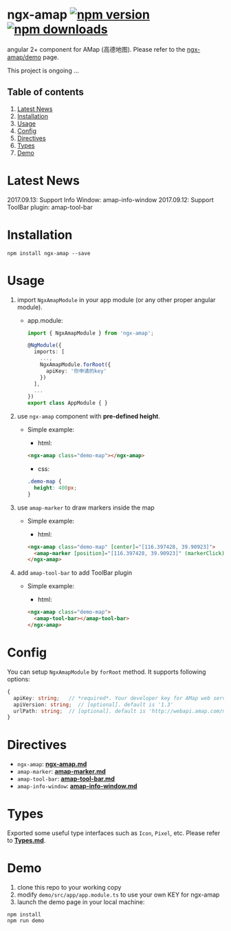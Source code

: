 # ngx-amap [![npm version](https://badge.fury.io/js/ngx-amap.svg)](http://badge.fury.io/js/ngx-amap) [![npm downloads](https://img.shields.io/npm/dm/ngx-amap.svg)](https://npmjs.org/ngx-amap)
angular 2+ component for AMap (高德地图). Please refer to the [ngx-amap/demo](https://xieziyu.github.io/#/ngx-amap/demo) page.

This project is ongoing ...

## Table of contents 
1. [Latest News](#latest_news)
2. [Installation](#installation)
3. [Usage](#usage)
4. [Config](#config)
5. [Directives](#directives)
6. [Types](#types)
7. [Demo](#demo)

# Latest News
2017.09.13: Support Info Window: amap-info-window
2017.09.12: Support ToolBar plugin: amap-tool-bar

# Installation
```
npm install ngx-amap --save
```

# Usage
1. import `NgxAmapModule` in your app module (or any other proper angular module).
    + app.module:
      ```typescript
      import { NgxAmapModule } from 'ngx-amap';

      @NgModule({
        imports: [
          ...,
          NgxAmapModule.forRoot({
            apiKey: '你申请的key'
          })
        ],
        ...
      })
      export class AppModule { }
      ```

2. use `ngx-amap` component with **pre-defined height**.
    + Simple example:

      + html:
      ```html
      <ngx-amap class="demo-map"></ngx-amap>
      ```

      + css:
      ```css
      .demo-map {
        height: 400px;
      }
      ```

3. use `amap-marker` to draw markers inside the map
    + Simple example:

      + html:
      ```html
      <ngx-amap class="demo-map" [center]="[116.397428, 39.90923]">
        <amap-marker [position]="[116.397428, 39.90923]" (markerClick)="onMarkerClick($event)"></amap-marker>
      </ngx-amap>
      ```

4. add `amap-tool-bar` to add ToolBar plugin
    + Simple example:

      + html:
      ```html
      <ngx-amap class="demo-map">
        <amap-tool-bar></amap-tool-bar>
      </ngx-amap>
      ```

# Config
You can setup `NgxAmapModule` by `forRoot` method. It supports following options:
```typescript
{
  apiKey: string;   // *required*. Your developer key for AMap web service.
  apiVersion: string;  // [optional]. default is '1.3'
  urlPath: string;  // [optional]. default is 'http://webapi.amap.com/maps', You can change HTTP or HTTPS protocol by this string.
}
```

# Directives
+ `ngx-amap`: [**ngx-amap.md**](https://github.com/xieziyu/ngx-amap/blob/master/docs/ngx-amap.md)
+ `amap-marker`: [**amap-marker.md**](https://github.com/xieziyu/ngx-amap/blob/master/docs/amap-marker.md)
+ `amap-tool-bar`: [**amap-tool-bar.md**](https://github.com/xieziyu/ngx-amap/blob/master/docs/amap-tool-bar.md)
+ `amap-info-window`: [**amap-info-window.md**](https://github.com/xieziyu/ngx-amap/blob/master/docs/amap-info-window.md)

# Types
Exported some useful type interfaces such as `Icon`, `Pixel`, etc. Please refer to [**Types.md**](https://github.com/xieziyu/ngx-amap/blob/master/docs/Types.md).

# Demo
1. clone this repo to your working copy
2. modify `demo/src/app/app.module.ts` to use your own KEY for ngx-amap
3. launch the demo page in your local machine:
```
npm install
npm run demo
```